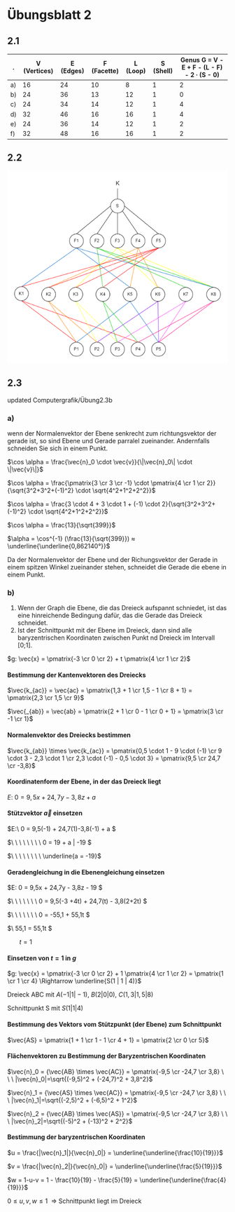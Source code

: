 # Übungsblatt 2

## 2.1

| .  | V (Vertices) | E (Edges) | F (Facette) | L (Loop) | S (Shell) | Genus G = V - E + F - (L - F) - 2 ∙ (S - 0) |
|----|--------------|-----------|-------------|----------|-----------|---------------------------------------------|
| a) | 16           | 24        | 10          | 8        | 1         | 2                                           |
| b) | 24           | 36        | 13          | 12       | 1         | 0                                           |
| c) | 24           | 34        | 14          | 12       | 1         | 4                                           |
| d) | 32           | 46        | 16          | 16       | 1         | 4                                           |
| e) | 24           | 36        | 14          | 12       | 1         | 2                                           |
| f) | 32           | 48        | 16          | 16       | 1         | 2                                           |

## 2.2

![lösung zu 2.2](./files/Übung2.2.drawio.png)

## 2.3

updated Computergrafik/Übung2.3b

### a)

wenn der Normalenvektor der Ebene senkrecht zum richtungsvektor der gerade ist, so sind Ebene und Gerade parralel zueinander. Andernfalls schneiden Sie sich in einem Punkt.

$\cos \alpha = \frac{\vec{n}_0 \cdot \vec{v}}{\|\vec{n}_0\| \cdot \|\vec{v}\|}$

$\cos \alpha = \frac{\pmatrix{3 \cr 3 \cr -1} \cdot \pmatrix{4 \cr 1 \cr 2}}{\sqrt{3^2+3^2+(-1)^2} \cdot \sqrt{4^2+1^2+2^2}}$

$\cos \alpha = \frac{3 \cdot 4 + 3 \cdot 1 + (-1) \cdot 2}{\sqrt{3^2+3^2+(-1)^2} \cdot \sqrt{4^2+1^2+2^2}}$

$\cos \alpha = \frac{13}{\sqrt{399}}$

$\alpha = \cos^{-1} (\frac{13}{\sqrt{399}}) ≈ \underline{\underline{0,862140°}}$

Da der Normalenvektor der Ebene und der Richungsvektor der Gerade in einem spitzen Winkel zueinander stehen, schneidet die Gerade die ebene in einem Punkt.

### b)

1. Wenn der Graph die Ebene, die das Dreieck aufspannt schniedet, ist das eine hinreichende Bedingung dafür, das die Gerade das Dreieck schneidet.
2. Ist der Schnittpunkt mit der Ebene im Dreieck, dann sind alle baryzentrischen Koordinaten zwischen Punkt nd Dreieck im Intervall [0;1].

$g: \vec{x} = \pmatrix{-3 \cr 0 \cr 2} + t \pmatrix{4 \cr 1 \cr 2}$

#### Bestimmung der Kantenvektoren des Dreiecks

$\vec{k_{ac}} = \vec{ac} = \pmatrix{1,3 + 1 \cr 1,5 - 1 \cr 8 + 1} = \pmatrix{2,3 \cr 1,5 \cr 9}$

$\vec{_{ab}} = \vec{ab} = \pmatrix{2 + 1 \cr 0 - 1 \cr 0 + 1} = \pmatrix{3 \cr -1 \cr 1}$

#### Normalenvektor des Dreiecks bestimmen

$\vec{k_{ab}} \times \vec{k_{ac}} = \pmatrix{0,5 \cdot 1 - 9 \cdot (-1) \cr 9 \cdot 3 - 2,3 \cdot 1 \cr 2,3 \cdot (-1) - 0,5 \cdot 3} = \pmatrix{9,5 \cr 24,7 \cr -3,8}$

#### Koordinatenform der Ebene, in der das Dreieck liegt

$E:\ 0 = 9,5x + 24,7y -3,8z + a$

#### Stützvektor $\vec{a}$ einsetzen

$E:\ 0 = 9,5(-1) + 24,7(1)-3,8(-1) + a $

$\ \ \ \ \ \ \ \ 0 = 19 + a | -19 $

$\ \ \ \ \ \ \ \ \underline{a = -19}$

#### Geradengleichung in die Ebenengleichung einsetzen

$E: 0 = 9,5x + 24,7y - 3,8z - 19 $

$\ \ \ \ \ \ \ 0 = 9,5(-3 +4t) + 24,7(t) - 3,8(2+2t) $

$\ \ \ \ \ \ \ 0 = -55,1 + 55,1t $

$\ 55,1 = 55,1t $

$\ \ \ \ \ \ \ t = 1$

#### Einsetzen von $t=1$ in $g$

$g: \vec{x} = \pmatrix{-3 \cr 0 \cr 2} + 1 \pmatrix{4 \cr 1 \cr 2} = \pmatrix{1 \cr 1 \cr 4} \Rightarrow \underline{S(1 | 1 | 4)}$

Dreieck ABC mit $A(-1|1|-1)$, $B(2|0|0)$, $C(1,3|1,5|8)$

Schnittpunkt S mit $S(1|1|4)$

#### Bestimmung des Vektors vom Stützpunkt (der Ebene) zum Schnittpunkt

$\vec{AS} = \pmatrix{1 + 1 \cr 1 - 1 \cr 4 + 1} = \pmatrix{2 \cr 0 \cr 5}$

#### Flächenvektoren zu Bestimmung der Baryzentrischen Koordinaten

$\vec{n}_0 = {\vec{AB} \times \vec{AC}} = \pmatrix{-9,5 \cr -24,7 \cr 3,8} \ \ \ |\vec{n}_0|=\sqrt{(-9,5)^2 + (-24,7)^2 + 3,8^2}$

$\vec{n}_1 = {\vec{AS} \times \vec{AC}} = \pmatrix{-9,5 \cr -24,7 \cr 3,8} \ \ \ |\vec{n}_1|=\sqrt{(-2,5)^2 + (-6,5)^2 + 1^2}$

$\vec{n}_2 = {\vec{AB} \times \vec{AS}} = \pmatrix{-9,5 \cr -24,7 \cr 3,8} \ \ \ |\vec{n}_2|=\sqrt{(-5)^2 + (-13)^2 + 2^2}$

#### Bestimmung der baryzentrischen Koordinaten

$u = \frac{|\vec{n}_1|}{\vec{n}_0|} = \underline{\underline{\frac{10}{19}}}$

$v = \frac{|\vec{n}_2|}{\vec{n}_0|} = \underline{\underline{\frac{5}{19}}}$

$w = 1-u-v = 1 - \frac{10}{19} - \frac{5}{19} = \underline{\underline{\frac{4}{19}}}$

$0 \leq u,v,w \leq 1 \ \ \Rightarrow$ Schnittpunkt liegt im Dreieck
